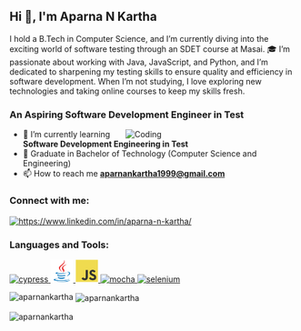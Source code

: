 ## Hi 👋, I'm Aparna N Kartha
I hold a B.Tech in Computer Science, and I’m currently diving into the exciting world of software testing through an SDET course at Masai. 🎓
I’m passionate about working with Java, JavaScript, and Python, and I’m dedicated to sharpening my testing skills to ensure quality and efficiency in software development.
When I’m not studying, I love exploring new technologies and taking online courses to keep my skills fresh.

<h3 align="left">An Aspiring Software Development Engineer in Test</h3>


<img align="right" alt="Coding" width="300" src="https://i.pinimg.com/originals/79/9e/0d/799e0d7779f6ea6c3a89885ff60c55af.gif">

- 🌱 I’m currently learning **Software Development Engineering in Test**
- 💬 Graduate in Bachelor of Technology (Computer Science and Engineering)
- 📫 How to reach me **aparnankartha1999@gmail.com**

<h3 align="left">Connect with me:</h3>
<p align="left">
<a href="https://linkedin.com/in/https://www.linkedin.com/in/aparna-n-kartha/" target="blank"><img align="center" src="https://raw.githubusercontent.com/rahuldkjain/github-profile-readme-generator/master/src/images/icons/Social/linked-in-alt.svg" alt="https://www.linkedin.com/in/aparna-n-kartha/" height="30" width="40" /></a>
</p>

<h3 align="left">Languages and Tools:</h3>
<p align="left"> <a href="https://www.cypress.io" target="_blank" rel="noreferrer"> <img src="https://raw.githubusercontent.com/simple-icons/simple-icons/6e46ec1fc23b60c8fd0d2f2ff46db82e16dbd75f/icons/cypress.svg" alt="cypress" width="40" height="40"/> </a> <a href="https://www.java.com" target="_blank" rel="noreferrer"> <img src="https://raw.githubusercontent.com/devicons/devicon/master/icons/java/java-original.svg" alt="java" width="40" height="40"/> </a> <a href="https://developer.mozilla.org/en-US/docs/Web/JavaScript" target="_blank" rel="noreferrer"> <img src="https://raw.githubusercontent.com/devicons/devicon/master/icons/javascript/javascript-original.svg" alt="javascript" width="40" height="40"/> </a> <a href="https://mochajs.org" target="_blank" rel="noreferrer"> <img src="https://www.vectorlogo.zone/logos/mochajs/mochajs-icon.svg" alt="mocha" width="40" height="40"/> </a> <a href="https://www.selenium.dev" target="_blank" rel="noreferrer"> <img src="https://raw.githubusercontent.com/detain/svg-logos/780f25886640cef088af994181646db2f6b1a3f8/svg/selenium-logo.svg" alt="selenium" width="40" height="40"/> </a> </p>

<p><img align="left" src="https://github-readme-stats.vercel.app/api/top-langs?username=aparnankartha&show_icons=true&locale=en&layout=compact" alt="aparnankartha" /></p>

<p>&nbsp;<img align="center" src="https://github-readme-stats.vercel.app/api?username=aparnankartha&show_icons=true&locale=en" alt="aparnankartha" /></p>

<p><img align="center" src="https://github-readme-streak-stats.herokuapp.com/?user=aparnankartha&" alt="aparnankartha" /></p>
